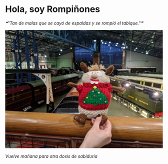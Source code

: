 # Hola, soy Rompiñones

<!--STARTS_HERE_QUOTE_README-->
<i>❝"Tan de malas que se cayó de espaldas y se rompió el tabique."❞</i>
<!--ENDS_HERE_QUOTE_README-->

<!--START_SECTION:update_image-->
![alt text](https://raw.githubusercontent.com/focaalvarez/rompinones/main/.github/images/IMG_20220102_163737.jpg?raw=true)
<!--END_SECTION:update_image-->

*Vuelve mañana para otra dosis de sabiduría*
